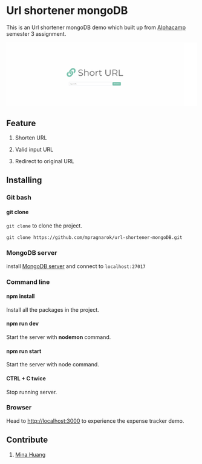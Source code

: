 # Url shortener mongoDB


This is an Url shortener mongoDB demo which built up from [Alphacamp](https://tw.alphacamp.co/) semester 3 assignment.

![demo-index](./public/img/demo.gif)

## Feature
1. Shorten URL

2. Valid input URL

3. Redirect to original URL

   

## Installing

### Git bash

#### git clone

`git clone` to clone the project.

```markdown
git clone https://github.com/mpragnarok/url-shortener-mongoDB.git
```
### MongoDB server

install [MongoDB server](https://www.mongodb.com/download-center/community) and connect to `localhost:27017`

### Command line

#### npm install

Install all the packages in the project.

#### npm run dev

Start the server with **nodemon** command.

#### npm run start

Start the server with node command.

#### CTRL + C twice

Stop running server.

### Browser

Head to [http://localhost:3000](http://localhost:3000) to experience the expense tracker demo.

## Contribute
1. [Mina Huang]( https://github.com/mpragnarok )

   
